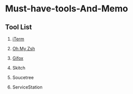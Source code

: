 # Must-have-tools-And-Memo

## Tool List
1. [iTerm](https://iterm2.com/)

2. [Oh My Zsh](https://ohmyz.sh/)

3. [Gifox](https://gifox.io/) 

4. Skitch

5. Soucetree

6. ServiceStation

